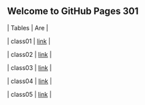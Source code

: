 ## Welcome to GitHub Pages 301

|  Tables   |      Are      |

|  class01  | [link]() |

|  class02  | [link]() |

|  class03  | [link]() |

|  class04  | [link]() |

|  class05  | [link]() |
